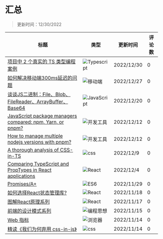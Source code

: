 # 汇总

> 更新时间：12/30/2022

|标题|类型|更新时间|评论数|
|---|---|---|---|
|[项目中 2 个真实的 TS 类型编程案例](https://github.com/mortal-cultivation-biography/reading-notes/issues/13)|![Typescript](https://img.shields.io/badge/-Typescript-d93f0b)|2022/12/30|0|
|[如何解决移动端300ms延迟的问题](https://github.com/mortal-cultivation-biography/reading-notes/issues/12)|![移动端](https://img.shields.io/badge/-移动端-c5def5)|2022/12/27|0|
|[谈谈JS二进制：File、Blob、FileReader、ArrayBuffer、Base64](https://github.com/mortal-cultivation-biography/reading-notes/issues/11)|![JavaScript](https://img.shields.io/badge/-JavaScript-CED388)|2022/12/20|0|
|[JavaScript package managers compared: npm, Yarn, or pnpm?](https://github.com/mortal-cultivation-biography/reading-notes/issues/10)|![开发工具](https://img.shields.io/badge/-开发工具-d4c5f9)|2022/12/12|0|
|[How to manage multiple nodejs versions with pnpm?](https://github.com/mortal-cultivation-biography/reading-notes/issues/9)|![开发工具](https://img.shields.io/badge/-开发工具-d4c5f9)|2022/12/12|0|
|[A thorough analysis of CSS-in-TS](https://github.com/mortal-cultivation-biography/reading-notes/issues/8)|![css](https://img.shields.io/badge/-css-55067B)|2022/12/9|0|
|[Comparing TypeScript and PropTypes in React applications](https://github.com/mortal-cultivation-biography/reading-notes/issues/7)|![React](https://img.shields.io/badge/-React-A571FB)|2022/12/4|0|
|[Promises/A+](https://github.com/mortal-cultivation-biography/reading-notes/issues/6)|![ES6](https://img.shields.io/badge/-ES6-ADFE52)|2022/11/29|0|
|[如何选择React状态管理库?](https://github.com/mortal-cultivation-biography/reading-notes/issues/5)|![React](https://img.shields.io/badge/-React-A571FB)|2022/11/18|0|
|[图解React原理系列](https://github.com/mortal-cultivation-biography/reading-notes/issues/4)|![React](https://img.shields.io/badge/-React-A571FB)|2022/11/17|0|
|[前端的设计模式系列](https://github.com/mortal-cultivation-biography/reading-notes/issues/3)|![编程思想](https://img.shields.io/badge/-编程思想-4A730F)|2022/11/15|0|
|[Web 指标](https://github.com/mortal-cultivation-biography/reading-notes/issues/2)|![浏览器](https://img.shields.io/badge/-浏览器-A04900)|2022/11/14|0|
|[精读《我们为何弃用 css-in-js》](https://github.com/mortal-cultivation-biography/reading-notes/issues/1)|![css](https://img.shields.io/badge/-css-55067B)|2022/11/14|0|